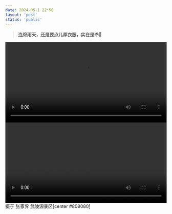 ```yaml
---
date: 2024-05-1 22:50
layout: 'post'
status: 'public'
---
```


> **连绵雨天，还是要点儿厚衣服，实在是冷🥶**

<video width="100%" controls="controls" border=0><source src="https://inz.oss-cn-beijing.aliyuncs.com/Videos/%E6%B8%B8%E7%8E%A9/%E6%9C%89%E9%A3%8E%E5%B1%B1%E8%B0%B7.MOV"></video>
<video width="100%" controls="controls" border=0><source src="https://inz.oss-cn-beijing.aliyuncs.com/Videos/%E6%B8%B8%E7%8E%A9/%E7%A9%BA%E4%B8%AD%E7%94%B0%E5%9B%AD.MOV"></video>
摄于 张家界 武陵源景区[center #808080]